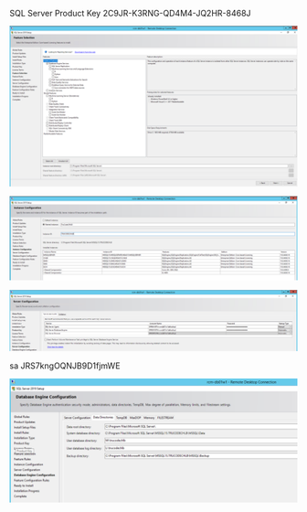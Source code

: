 SQL Server Product Key 2C9JR-K3RNG-QD4M4-JQ2HR-8468J

![image.png](/.attachments/image-3ca99854-a4fa-4f30-b734-803b6462415e.png)

![image.png](/.attachments/image-a1520612-4ae2-4455-b84a-127471dcc351.png)

![image.png](/.attachments/image-22d5db20-4d04-4412-bb93-8761f174d16b.png)

sa JRS7kngOQNJB9D1fjmWE

![image.png](/.attachments/image-baeb5aad-46b6-436f-9adb-0488bfe4e69a.png)

